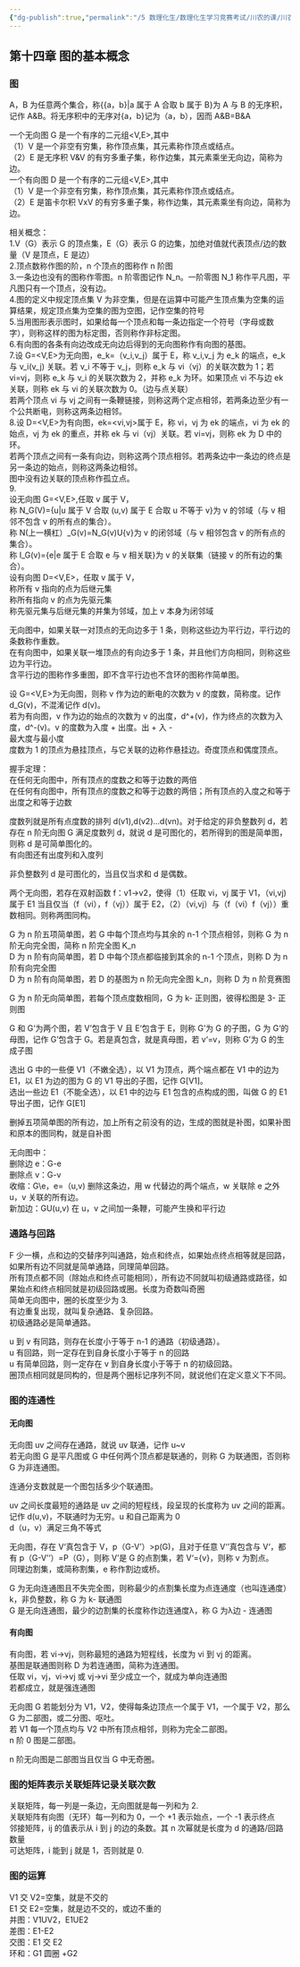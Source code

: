 ```yaml
---
{"dg-publish":true,"permalink":"/5 数理化生/数理化生学习竞赛考试/川农的课/川农离散数学/20211018第十四章复习/","title":"20211018第十四章复习"}
---
```



## 第十四章 图的基本概念
### 图
A，B 为任意两个集合，称{{a，b}\|a 属于 A 合取 b 属于 B}为 A 与 B 的无序积，记作 A&B。将无序积中的无序对{a，b}记为（a，b），因而 A&B=B&A

一个无向图 G 是一个有序的二元组\<V,E\>,其中  
（1）V 是一个非空有穷集，称作顶点集，其元素称作顶点或结点。  
（2）E 是无序积 V&V 的有穷多重子集，称作边集，其元素乘坐无向边，简称为边。  
一个有向图 D 是一个有序的二元组\<V,E\>,其中  
（1）V 是一个非空有穷集，称作顶点集，其元素称作顶点或结点。  
（2）E 是笛卡尔积 VxV 的有穷多重子集，称作边集，其元素乘坐有向边，简称为边。

相关概念：  
1.V（G）表示 G 的顶点集，E（G）表示 G 的边集，加绝对值就代表顶点/边的数量（V 是顶点，E 是边）  
2.顶点数称作图的阶，n 个顶点的图称作 n 阶图  
3.一条边也没有的图称作零图。n 阶零图记作 N_n。一阶零图 N_1 称作平凡图，平凡图只有一个顶点，没有边。  
4.图的定义中规定顶点集 V 为非空集，但是在运算中可能产生顶点集为空集的运算结果，规定顶点集为空集的图为空图，记作空集的符号  
5.当用图形表示图时，如果给每一个顶点和每一条边指定一个符号（字母或数字），则称这样的图为标定图，否则称作非标定图。  
6.有向图的各条有向边改成无向边后得到的无向图称作有向图的基图。  
7.设 G=\<V,E\>为无向图，e_k=（v_i,v_j）属于 E，称 v_i,v_j 为 e_k 的端点，e_k 与 v_i(v_j) 关联。若 v_i 不等于 v_j，则称 e_k 与 vi（vj）的关联次数为 1；若 vi=vj，则称 e_k 与 v_i 的关联次数为 2，并称 e_k 为环。如果顶点 vi 不与边 ek 关联，则称 ek 与 vi 的关联次数为 0。（边与点关联）  
若两个顶点 vi 与 vj 之间有一条鞭链接，则称这两个定点相邻，若两条边至少有一个公共断电，则称这两条边相邻。  
8.设 D=\<V,E\>为有向图，ek=\<vi,vj\>属于 E，称 vi，vj 为 ek 的端点，vi 为 ek 的始点，vj 为 ek 的重点，并称 ek 与 vi（vj）关联。若 vi=vj，则称 ek 为 D 中的环。  
若两个顶点之间有一条有向边，则称这两个顶点相邻。若两条边中一条边的终点是另一条边的始点，则称这两条边相邻。  
图中没有边关联的顶点称作孤立点。  
9\.  
设无向图 G=\<V,E\>,任取 v 属于 V，  
称 N_G(V)={u\|u 属于 V 合取 (u,v) 属于 E 合取 u 不等于 v}为 v 的邻域（与 v 相邻不包含 v 的所有点的集合）。  
称 N(上一横杠）\_G(v)=N_G(v)U{v}为 v 的闭邻域（与 v 相邻包含 v 的所有点的集合）。  
称 I_G(v)={e\|e 属于 E 合取 e 与 v 相关联}为 v 的关联集（链接 v 的所有边的集合）。  
设有向图 D=\<V,E\>，任取 v 属于 V，  
称所有 v 指向的点为后继元集  
称所有指向 v 的点为先驱元集  
称先驱元集与后继元集的并集为邻域，加上 v 本身为闭邻域

无向图中，如果关联一对顶点的无向边多于 1 条，则称这些边为平行边，平行边的条数称作重数。  
在有向图中，如果关联一堆顶点的有向边多于 1 条，并且他们方向相同，则称这些边为平行边。  
含平行边的图称作多重图，即不含平行边也不含环的图称作简单图。

设 G=\<V,E\>为无向图，则称 v 作为边的断电的次数为 v 的度数，简称度。记作 d_G(v)，不混淆记作 d(v)。  
若为有向图，v 作为边的始点的次数为 v 的出度，d^+(v)，作为终点的次数为入度，d^-(v)。v 的度数为入度 + 出度。出 + 入 -  
最大度与最小度  
度数为 1 的顶点为悬挂顶点，与它关联的边称作悬挂边。奇度顶点和偶度顶点。

握手定理：  
在任何无向图中，所有顶点的度数之和等于边数的两倍  
在任何有向图中，所有顶点的度数之和等于边数的两倍；所有顶点的入度之和等于出度之和等于边数

度数列就是所有点度数的排列 d(v1),d(v2)…d(vn)。对于给定的非负整数列 d，若存在 n 阶无向图 G 满足度数列 d，就说 d 是可图化的，若所得到的图是简单图，则称 d 是可简单图化的。  
有向图还有出度列和入度列

非负整数列 d 是可图化的，当且仅当求和 d 是偶数。

两个无向图，若存在双射函数 f：v1-\>v2，使得（1）任取 vi，vj 属于 V1，（vi,vj) 属于 E1 当且仅当（f（vi），f（vj））属于 E2，（2）（vi,vj）与（f（vi）f（vj））重数相同。则称两图同构。

G 为 n 阶五项简单图，若 G 中每个顶点均与其余的 n-1 个顶点相邻，则称 G 为 n 阶无向完全图，简称 n 阶完全图 K_n  
D 为 n 阶有向简单图，若 D 中每个顶点都临接到其余的 n-1 个顶点，则称 D 为 n 阶有向完全图  
D 为 n 阶有向简单图，若 D 的基图为 n 阶无向完全图 k_n，则称 D 为 n 阶竞赛图

G 为 n 阶无向简单图，若每个顶点度数相同，G 为 k- 正则图，彼得松图是 3- 正则图

G 和 G‘为两个图，若 V’包含于 V 且 E‘包含于 E，则称 G’为 G 的子图，G 为 G‘的母图，记作 G’包含于 G。若是真包含，就是真母图，若 v‘=v，则称 G’为 G 的生成子图

选出 G 中的一些便 V1（不嫩全选），以 V1 为顶点，两个端点都在 V1 中的边为 E1，以 E1 为边的图为 G 的 V1 导出的子图，记作 G\[V1\]。  
选出一些边 E1（不能全选），以 E1 中的边与 E1 包含的点构成的图，叫做 G 的 E1 导出子图，记作 G\[E1\]

删掉五项简单图的所有边，加上所有之前没有的边，生成的图就是补图，如果补图和原本的图同构，就是自补图

无向图中：  
删除边 e：G-e  
删除点 v：G-v  
收缩：G\e，e=（u,v) 删除这条边，用 w 代替边的两个端点，w 关联除 e 之外 u，v 关联的所有边。  
新加边：GU(u,v) 在 u，v 之间加一条鞭，可能产生换和平行边

### 通路与回路
F 少一横，点和边的交替序列叫通路，始点和终点，如果始点终点相等就是回路，如果所有边不同就是简单通路，同理简单回路。  
所有顶点都不同（除始点和终点可能相同），所有边不同就叫初级通路或路径，如果始点和终点相同就是初级回路或圈。长度为奇数叫奇圈  
简单无向图中，圈的长度至少为 3.  
有边重复出现，就叫复杂通路、复杂回路。  
初级通路必是简单通路。

u 到 v 有同路，则存在长度小于等于 n-1 的通路（初级通路）。  
u 有回路，则一定存在到自身长度小于等于 n 的回路  
u 有简单回路，则一定存在 v 到自身长度小于等于 n 的初级回路。  
圈顶点相同就是同构的，但是两个圈标记序列不同，就说他们在定义意义下不同。

### 图的连通性
#### 无向图
无向图 uv 之间存在通路，就说 uv 联通，记作 u\~v  
若无向图 G 是平凡图或 G 中任何两个顶点都是联通的，则称 G 为联通图，否则称 G 为非连通图。

连通分支数就是一个图包括多少个联通图。

uv 之间长度最短的通路是 uv 之间的短程线，段呈现的长度称为 uv 之间的距离。记作 d(u,v)，不联通时为无穷。u 和自己距离为 0  
d（u，v）满足三角不等式

无向图，存在 V‘真包含于 V，p（G-V’）\>p(G)，且对于任意 V‘’真包含与 V‘，都有 p（G-V’‘）=P（G），则称 V’是 G 的点割集，若 V‘={v}，则称 v 为割点。  
同理边割集，或简称割集，e 称作割边或桥。

G 为无向连通图且不失完全图，则称最少的点割集长度为点连通度（也叫连通度）k，非负整数，称 G 为 k- 联通图  
G 是无向连通图，最少的边割集的长度称作边连通度λ，称 G 为λ边 - 连通图

#### 有向图
有向图，若 vi-\>vj，则称最短的通路为短程线，长度为 vi 到 vj 的距离。  
基图是联通图则称 D 为若连通图，简称为连通图。  
任取 vi，vj，vi-\>vj 或 vj-\>vi 至少成立一个，就成为单向连通图  
若都成立，就是强连通图

无向图 G 若能划分为 V1，V2，使得每条边顶点一个属于 V1，一个属于 V2，那么 G 为二部图，或二分图、呕吐。  
若 V1 每一个顶点均与 V2 中所有顶点相邻，则称为完全二部图。  
n 阶 0 图是二部图。

n 阶无向图是二部图当且仅当 G 中无奇圈。

### 图的矩阵表示关联矩阵记录关联次数
关联矩阵，每一列是一条边，无向图就是每一列和为 2.  
关联矩阵有向图（无环）每一列和为 0，一个 +1 表示始点，一个 -1 表示终点  
邻接矩阵，ij 的值表示从 i 到 j 的边的条数。其 n 次幂就是长度为 d 的通路/回路数量  
可达矩阵，i 能到 j 就是 1，否则就是 0.

### 图的运算
V1 交 V2=空集，就是不交的  
E1 交 E2=空集，就是边不交的，或边不重的  
并图：V1UV2，E1UE2  
差图：E1-E2  
交图：E1 交 E2  
环和：G1 圆圈 +G2